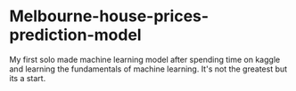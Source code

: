 # Melbourne-house-prices-prediction-model
My first solo made machine learning model after
spending time on kaggle and learning the fundamentals of
machine learning.
It's not the greatest but its a start.
